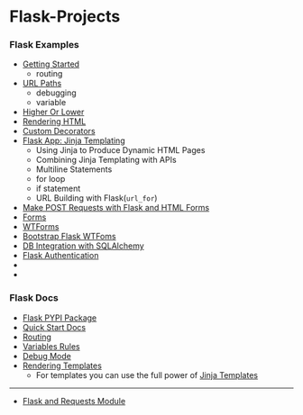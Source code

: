# Flask-Projects






### Flask Examples
- [Getting Started](./GettingStarted/get_started_flask.py)
    - routing
- [URL Paths](./GettingStarted/url_paths.py)
    - debugging
    - variable
- [Higher Or Lower](./GettingStarted/higher_lower.py)
- [Rendering HTML](./GettingStarted/html_elements.py)
- [Custom Decorators](.GettingStarted/custom_decorators.py)
- [Flask App: Jinja Templating]()
    - Using Jinja to Produce Dynamic HTML Pages
    - Combining Jinja Templating with APIs
    - Multiline Statements
    - for loop 
    - if statement
    - URL Building with Flask(`url_for`)
- [Make POST Requests with Flask and HTML Forms](./flaskApp/server.py)
- [Forms](./contactFormFlaskApp/server.py)
- [WTForms](./WTFForms/server.py)
- [Bootstrap Flask WTFoms](./Bootstrap-Flask-WTForms/main.py)
- [DB Integration with SQLAlchemy](./DBFlaskSQLAlchemy/README.md)
- [Flask Authentication]()
- []()
- []()


### Flask Docs
- [Flask PYPI Package](https://pypi.org/project/Flask/)
- [Quick Start Docs](https://flask.palletsprojects.com/en/stable/quickstart/)
- [Routing](https://flask.palletsprojects.com/en/stable/quickstart/#routing)
- [Variables Rules](https://flask.palletsprojects.com/en/stable/quickstart/#variable-rules)
- [Debug Mode](https://flask.palletsprojects.com/en/stable/quickstart/#debug-mode)
- [Rendering Templates](https://flask.palletsprojects.com/en/stable/quickstart/#rendering-templates)
    - For templates you can use the full power of [Jinja Templates](https://jinja.palletsprojects.com/en/stable/templates/)


______________________________________________

- [Flask and Requests Module](./Requests/README.md)